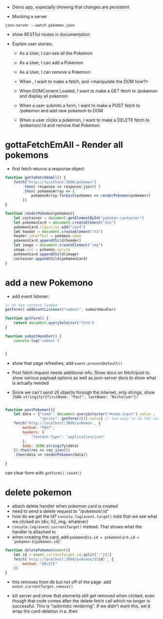 - Demo app, especially showing that changes are persistent

- Mocking a server
```
json-server --watch pokemon.json
```

- show RESTful routes in documentation

- Explain user stories:
    - As a User, I can see all the Pokemon
    - As a User, I can add a Pokemon
    - As a User, I can remove a Pokemon

    - When <some event happens>, I want to make a <what kind of> fetch, and <manipulate the DOM how?>
    - When DOMContent Loaded, I want to make a GET fetch to /pokemon and display all pokemon
    - When a user submits a form, I want to make a POST fetch to /pokemon and add new pokemon to DOM
    - When a user clicks a pokemon, I want to make a DELETE fetch to /pokemon/:id and remove that Pokemon

# gottaFetchEmAll - Render all pokemons
    
- first fetch returns a response object

```js
function gottaFetchEmAll() {
    fetch("http://localhost:3000/pokemon")
        .then( response => response.json() )
        .then( pokemonArray => {
            pokemonArray.forEach(pokemon => renderPokemon(pokemon))
        })
}

function renderPokemon(pokemon){
    let container = document.getElementById("pokemon-container")
    let pokemonCard = document.createElement("div")
    pokemonCard.classList.add("card")
    let header = document.createElement("h3")
    header.innerText = pokemon.name
    pokemonCard.appendChild(header)
    let image = document.createElement("img")
    image.src = pokemon.sprite
    pokemonCard.appendChild(image)
    container.appendChild(pokemonCard)
}
```

# add a new Pokemono

- add event listener: 
```js 
// on dom content loaded
getForm().addEventListener("submit", submitHandler)

function getForm() {
    return document.querySelector("form")
}

function submitHandler() {
    console.log('submit')


}
```
- show that page refreshes, add `event.preventDefault()`

- Post fetch request needs additional info.  Show docs on fetch/post to show various payload options as well as json-server docs to show what is actually needed

- Since we can't send JS objects through the Internet, only strings, show `JSON.stringify({firstName: "Paul", lastName: "Nicholsen"})`


```js

function postPokemon(){
    let data = {"name": document.querySelector("#name-input").value ,
                "sprite": getForm()[1].value} // two ways to do the same thing
    fetch('http://localhost:3000/pokemon', {
        method: "POST",
        headers: {
            "Content-Type": "application/json"
        },
        body: JSON.stringify(data)
    }).then(res => res.json())
    .then(data => renderPokemon(data))

}
```

can clear form with `getForm().reset()`

# delete pokemon

- attach delete handler when pokemon card is created
- need to send a delete request to "/pokemon/:id"
- how do we get the id? `console.log(event.target)` note that we see what we clicked on (div, h2, img, whatever)
- `console.log(event.currentTarget)` instead.  That shows what the handler is attached to
- when creating the card, add ``` pokemonDiv.id = pokemonCard.id = `pokemon-${pokemon.id}` ```

```js
function deletePokemon(event){
    let id = event.currentTarget.id.split("-")[1]
    fetch(`http://localhost:3000/pokemon/${id}`, {
        method: "DELETE"
    })
}
```
- this removes from db but not off of the page.  add `event.currentTarget.remove()`

- kill server and show that elements still get removed when clicked, even though that code comes after the delete fetch call which no longer is successful.  This is "optimistic rendering".  If we didn't want this, we'd wrap the card-deletion in a .then